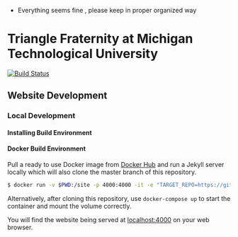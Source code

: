 
- Everything seems fine , please keep in proper organized way 
# Triangle Fraternity at Michigan Technological University

[![Build Status](https://travis-ci.org/trianglefraternitymtu/trianglefraternitymtu.github.io.svg?branch=master)](https://travis-ci.org/trianglefraternitymtu/trianglefraternitymtu.github.io)

## Website Development

### Local Development

#### Installing Build Environment

#### Docker Build Environment

Pull a ready to use Docker image from [Docker Hub](https://hub.docker.com/r/raveious/jekyll-website) and run a Jekyll server locally which will also clone the master branch of this repository.

```bash
$ docker run -v $PWD:/site -p 4000:4000 -it -e "TARGET_REPO=https://github.com/trianglefraternitymtu/trianglefraternitymtu.github.io.git" raveious/jekyll-website
```

Alternatively, after cloning this repository, use `docker-compose up` to start the container and mount the volume correctly.

You will find the website being served at [localhost:4000](http://localhost:4000/) on your web browser.
